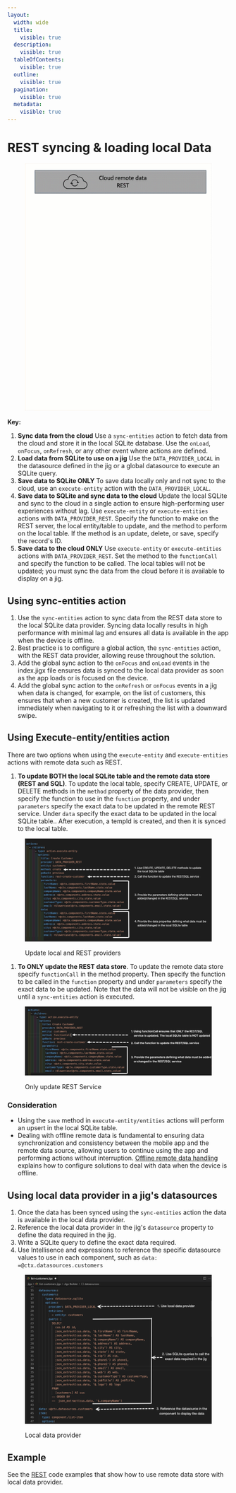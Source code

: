 ```yaml
---
layout:
  width: wide
  title:
    visible: true
  description:
    visible: true
  tableOfContents:
    visible: true
  outline:
    visible: true
  pagination:
    visible: true
  metadata:
    visible: true
---
```


# REST syncing & loading local Data

<figure><img src="../../../../.gitbook/assets/REST-syncLoad1.gif" alt="" width="489"><figcaption></figcaption></figure>

**Key:**

1. **Sync data from the cloud** Use a `sync-entities` action to fetch data from the cloud and store it in the local SQLite database. Use the `onLoad`, `onFocus`, `onRefresh`, or any other event where actions are defined.
2. **Load data from SQLite to use on a jig** Use the `DATA_PROVIDER_LOCAL` in the datasource defined in the jig or a global datasource to execute an SQLite query.
3. **Save data to SQLite ONLY** To save data locally only and not sync to the cloud, use an `execute-entity` action with the `DATA_PROVIDER_LOCAL`.
4. **Save data to SQLite and sync data to the cloud** Update the local SQLite and sync to the cloud in a single action to ensure high-performing user experiences without lag. Use `execute-entity` or `execute-entities` actions with `DATA_PROVIDER_REST`. Specify the function to make on the REST server, the local entity/table to update, and the method to perform on the local table. If the method is an update, delete, or save, specify the record's ID.
5. **Save data to the cloud ONLY** Use `execute-entity` or `execute-entities` actions with `DATA_PROVIDER_REST`. Set the method to the `functionCall` and specify the function to be called. The local tables will not be updated; you must sync the data from the cloud before it is available to display on a jig.

## Using sync-entities action

1. Use the `sync-entities` action to sync data from the REST data store to the local SQLite data provider. Syncing data locally results in high performance with minimal lag and ensures all data is available in the app when the device is offline.
2. Best practice is to configure a global action, the `sync-entities` action, with the REST data provider, allowing reuse throughout the solution.
3. Add the global sync action to the `onFocus` and `onLoad` events in the index.jigx file ensures data is synced to the local data provider as soon as the app loads or is focused on the device.
4. Add the global sync action to the `onRefresh` or `onFocus` events in a jig when data is changed, for example, on the list of customers, this ensures that when a new customer is created, the list is updated immediately when navigating to it or refreshing the list with a downward swipe.

## Using Execute-entity/entities action

There are two options when using the `execute-entity` and `execute-entities` actions with remote data such as REST.

1. **To update BOTH the local SQLite table and the remote data store (REST and SQL)**. To update the local table, specify CREATE, UPDATE, or DELETE methods in the `method` property of the data provider, then specify the function to use in the `function` property, and under `parameters` specify the exact data to be updated in the remote REST service. Under `data` specify the exact data to be updated in the local SQLite table.. After execution, a tempId is created, and then it is synced to the local table.

<figure><img src="../../../../.gitbook/assets/SyncLocalRemote.png" alt="Update local and REST providers"><figcaption><p>Update local and REST providers</p></figcaption></figure>

1. **To ONLY update the REST data store**. To update the remote data store specify `functionCall` in the method property. Then specify the function to be called in the `function` property and under `parameters` specify the exact data to be updated. Note that the data will not be visible on the jig until a `sync-entities` action is executed.

<figure><img src="../../../../.gitbook/assets/SyncRemote.png" alt="Only update REST Service"><figcaption><p>Only update REST Service</p></figcaption></figure>

### Consideration

* Using the `save` method in `execute-entity/entities` actions will perform an upsert in the local SQLite table.
* Dealing with offline remote data is fundamental to ensuring data synchronization and consistency between the mobile app and the remote data source, allowing users to continue using the app and performing actions without interruption. [Offline remote data handling](../../offline-remote-data-handling.md) explains how to configure solutions to deal with data when the device is offline.

## Using local data provider in a jig's datasources

1. Once the data has been synced using the `sync-entities` action the data is available in the local data provider.
2. Reference the local data provider in the jig's `datasource` property to define the data required in the jig.
3. Write a SQLite query to define the exact data required.
4. Use Intellisence and expressions to reference the specific datasource values to use in each component, such as `data: =@ctx.datasources.customers`

<figure><img src="../../../../.gitbook/assets/REST-localdatasource.png" alt="Local data provider"><figcaption><p>Local data provider</p></figcaption></figure>

## Example

See the [REST](https://docs.jigx.com/examples/readme/data-providers/rest) code examples that show how to use remote data store with local data provider.
